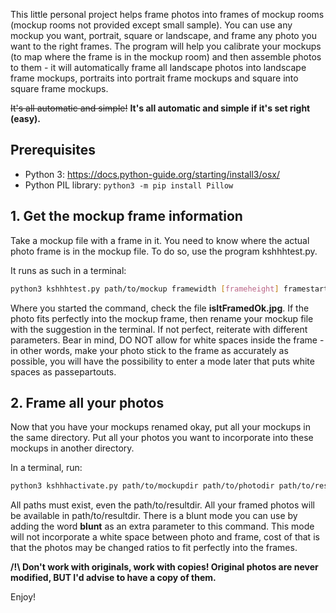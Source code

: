 This little personal project helps frame photos into frames of mockup rooms (mockup rooms not provided except small sample).
You can use any mockup you want, portrait, square or landscape, and frame any photo you want to the right frames. The program will help you calibrate your mockups (to map where the frame is in the mockup room) and then assemble photos to them - it will automatically frame all landscape photos into landscape frame mockups, portraits into portrait frame mockups and square into square frame mockups.

~~It's all automatic and simple!~~ __It's all automatic and simple if it's set right (easy).__


## Prerequisites
- Python 3: https://docs.python-guide.org/starting/install3/osx/
- Python PIL library: ```python3 -m pip install Pillow ```

## 1. Get the mockup frame information

Take a mockup file with a frame in it. You need to know where the actual photo frame is in the mockup file.
To do so, use the program kshhhtest.py.

It runs as such in a terminal:
```bash
python3 kshhhtest.py path/to/mockup framewidth [frameheight] framestartx framestarty
```

Where you started the command, check the file __isItFramedOk.jpg__.
If the photo fits perfectly into the mockup frame, then rename your mockup file with the suggestion in the terminal.
If not perfect, reiterate with different parameters. Bear in mind, DO NOT allow for white spaces inside the frame - in other words, make your photo stick to the frame as accurately as possible, you will have the possibility to enter a mode later that puts white spaces as passepartouts.


## 2. Frame all your photos

Now that you have your mockups renamed okay, put all your mockups in the same directory.
Put all your photos you want to incorporate into these mockups in another directory.

In a terminal, run:
```bash
python3 kshhhactivate.py path/to/mockupdir path/to/photodir path/to/resultdir [blunt]
```

All paths must exist, even the path/to/resultdir. All your framed photos will be available in path/to/resultdir. There is a blunt mode you can use by adding the word __blunt__ as an extra parameter to this command. This mode will not incorporate a white space between photo and frame, cost of that is that the photos may be changed ratios to fit perfectly into the frames.


__/!\ Don't work with originals, work with copies! Original photos are never modified, BUT I'd advise to have a copy of them.__

Enjoy!
